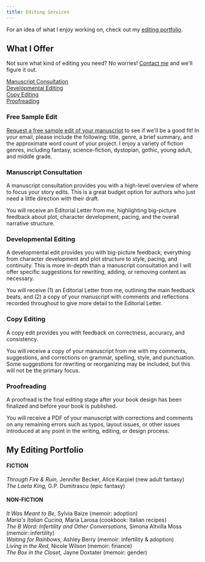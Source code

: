 ```yaml
---
title: Editing Services
---
```


For an idea of what I enjoy working on, check out my [editing portfolio](#my-editing-portfolio).

## What I Offer
Not sure what kind of editing you need? No worries! [Contact me](mailto:elisebbt@gmail.com) and we'll figure it out. 

[Manuscript Consultation](#manuscript-consultation)<br>
[Developmental Editing](#developmental-editing)<br>
[Copy Editing](#copy-editing)<br>
[Proofreading](#proofreading)

### Free Sample Edit
[Request a free sample edit of your manuscript](mailto:elisebbt@gmail.com) to see if we'll be a good fit! In your email, please include the following: title, genre, a brief summary, and the approximate word count of your project. I enjoy a variety of fiction genres, including fantasy, science-fiction, dystopian, gothic, young adult, and middle grade.

### Manuscript Consultation

A manuscript consultation provides you with a high-level overview of where to focus your story edits.  This is a great budget option for authors who just need a little direction with their draft.

You will receive an Editorial Letter from me, highlighting big-picture feedback about plot, character development, pacing, and the overall narrative structure.

### Developmental Editing

A developmental edit provides you with big-picture feedback; everything from character development and plot structure to style, pacing, and continuity. This is more in-depth than a manuscript consultation and I will offer specific suggestions for rewriting, adding, or removing content as necessary.

You will receive (1) an Editorial Letter from me, outlining the main feedback beats, and (2) a copy of your manuscript with comments and reflections recorded throughout to give more detail to the Editorial Letter.

### Copy Editing

A copy edit provides you with feedback on correctness, accuracy, and consistency. 

You will receive a copy of your manuscript from me with my comments, suggestions, and corrections on grammar, spelling, style, and punctuation. Some suggestions for rewriting or reorganizing may be included, but this will not be the primary focus.

### Proofreading

A proofread is the final editing stage after your book design has been finalized and before your book is published. 

You will receive a PDF of your manuscript with corrections and comments on any remaining errors such as typos, layout issues, or other issues introduced at any point in the writing, editing, or design process.

## My Editing Portfolio

#### FICTION

*Through Fire & Ruin,* Jennifer Becker, Alice Karpiel (new adult fantasy)<br>
*The Laeta King,* G.P. Dumitrascu (epic fantasy)

#### NON-FICTION

*It Was Meant to Be,* Sylvia Baize (memoir: adoption)<br>
*Maria's Italian Cucina,* Maria Larosa (cookbook: Italian recipes)<br>
*The B Word: Infertility and Other Conversations,* Simona Altvilla Moss (memoir: infertility)<br>
*Waiting for Rainbows,* Ashley Berry (memoir: infertility & adoption)<br>
*Living in the Red,* Nicole Wilson (memoir: finance)<br>
*The Box in the Closet,* Jayne Doxtater (memoir: gender)